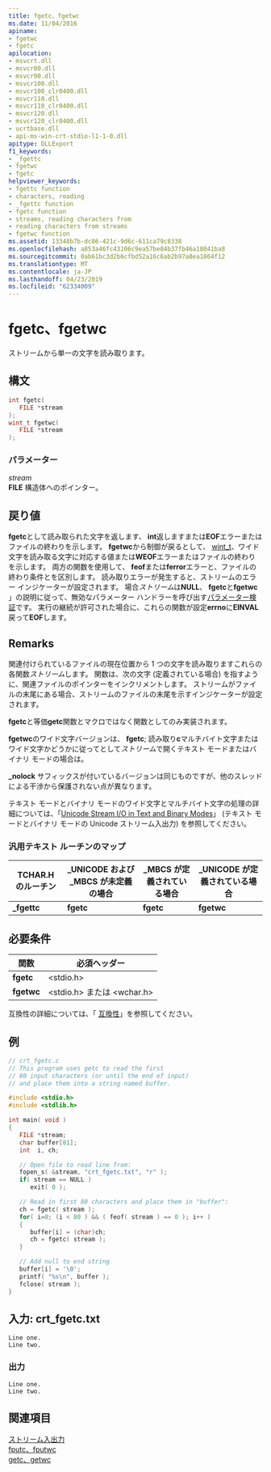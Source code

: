 ```yaml
---
title: fgetc、fgetwc
ms.date: 11/04/2016
apiname:
- fgetwc
- fgetc
apilocation:
- msvcrt.dll
- msvcr80.dll
- msvcr90.dll
- msvcr100.dll
- msvcr100_clr0400.dll
- msvcr110.dll
- msvcr110_clr0400.dll
- msvcr120.dll
- msvcr120_clr0400.dll
- ucrtbase.dll
- api-ms-win-crt-stdio-l1-1-0.dll
apitype: DLLExport
f1_keywords:
- _fgettc
- fgetwc
- fgetc
helpviewer_keywords:
- fgettc function
- characters, reading
- _fgettc function
- fgetc function
- streams, reading characters from
- reading characters from streams
- fgetwc function
ms.assetid: 13348b7b-dc86-421c-9d6c-611ca79c8338
ms.openlocfilehash: a853a46fc43106c9ea57be84b37fb46a18041ba8
ms.sourcegitcommit: 0ab61bc3d2b6cfbd52a16c6ab2b97a8ea1864f12
ms.translationtype: MT
ms.contentlocale: ja-JP
ms.lasthandoff: 04/23/2019
ms.locfileid: "62334009"
---
```

# <a name="fgetc-fgetwc"></a>fgetc、fgetwc

ストリームから単一の文字を読み取ります。

## <a name="syntax"></a>構文

```C
int fgetc(
   FILE *stream
);
wint_t fgetwc(
   FILE *stream
);
```

### <a name="parameters"></a>パラメーター

*stream*<br/>
**FILE** 構造体へのポインター。

## <a name="return-value"></a>戻り値

**fgetc**として読み取られた文字を返します、 **int**返しますまたは**EOF**エラーまたはファイルの終わりを示します。 **fgetwc**から制御が戻るとして、 [wint_t](../../c-runtime-library/standard-types.md)、ワイド文字を読み取る文字に対応する値または**WEOF**エラーまたはファイルの終わりを示します。 両方の関数を使用して、 **feof**または**ferror**エラーと、ファイルの終わり条件とを区別します。 読み取りエラーが発生すると、ストリームのエラー インジケーターが設定されます。 場合*ストリーム*は**NULL**、 **fgetc**と**fgetwc** 」の説明に従って、無効なパラメーター ハンドラーを呼び出す[パラメーター検証](../../c-runtime-library/parameter-validation.md)です。 実行の継続が許可された場合に、これらの関数が設定**errno**に**EINVAL**戻って**EOF**します。

## <a name="remarks"></a>Remarks

関連付けられているファイルの現在位置から 1 つの文字を読み取りますこれらの各関数*ストリーム*します。 関数は、次の文字 (定義されている場合) を指すように、関連ファイルのポインターをインクリメントします。 ストリームがファイルの末尾にある場合、ストリームのファイルの末尾を示すインジケーターが設定されます。

**fgetc**と等価**getc**関数とマクロではなく関数としてのみ実装されます。

**fgetwc**のワイド文字バージョンは、 **fgetc**; 読み取り**c**マルチバイト文字またはワイド文字かどうかに従ってとして*ストリーム*で開くテキスト モードまたはバイナリ モードの場合は。

**_nolock** サフィックスが付いているバージョンは同じものですが、他のスレッドによる干渉から保護されない点が異なります。

テキスト モードとバイナリ モードのワイド文字とマルチバイト文字の処理の詳細については、「[Unicode Stream I/O in Text and Binary Modes](../../c-runtime-library/unicode-stream-i-o-in-text-and-binary-modes.md)」 (テキスト モードとバイナリ モードの Unicode ストリーム入出力) を参照してください。

### <a name="generic-text-routine-mappings"></a>汎用テキスト ルーチンのマップ

|TCHAR.H のルーチン|_UNICODE および _MBCS が未定義の場合|_MBCS が定義されている場合|_UNICODE が定義されている場合|
|---------------------|------------------------------------|--------------------|-----------------------|
|**_fgettc**|**fgetc**|**fgetc**|**fgetwc**|

## <a name="requirements"></a>必要条件

|関数|必須ヘッダー|
|--------------|---------------------|
|**fgetc**|\<stdio.h>|
|**fgetwc**|\<stdio.h> または \<wchar.h>|

互換性の詳細については、「 [互換性](../../c-runtime-library/compatibility.md)」を参照してください。

## <a name="example"></a>例

```C
// crt_fgetc.c
// This program uses getc to read the first
// 80 input characters (or until the end of input)
// and place them into a string named buffer.

#include <stdio.h>
#include <stdlib.h>

int main( void )
{
   FILE *stream;
   char buffer[81];
   int  i, ch;

   // Open file to read line from:
   fopen_s( &stream, "crt_fgetc.txt", "r" );
   if( stream == NULL )
      exit( 0 );

   // Read in first 80 characters and place them in "buffer":
   ch = fgetc( stream );
   for( i=0; (i < 80 ) && ( feof( stream ) == 0 ); i++ )
   {
      buffer[i] = (char)ch;
      ch = fgetc( stream );
   }

   // Add null to end string
   buffer[i] = '\0';
   printf( "%s\n", buffer );
   fclose( stream );
}
```

## <a name="input-crtfgetctxt"></a>入力: crt_fgetc.txt

```Input
Line one.
Line two.
```

### <a name="output"></a>出力

```Output
Line one.
Line two.
```

## <a name="see-also"></a>関連項目

[ストリーム入出力](../../c-runtime-library/stream-i-o.md)<br/>
[fputc、fputwc](fputc-fputwc.md)<br/>
[getc、getwc](getc-getwc.md)<br/>
